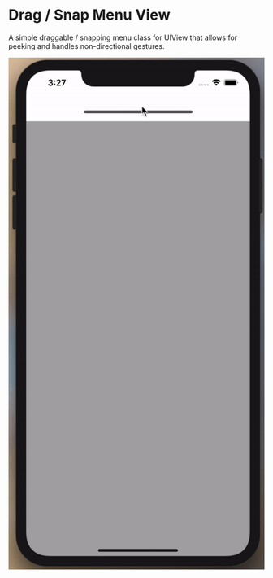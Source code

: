 # Drag / Snap Menu View

A simple draggable / snapping menu class for UIView that allows for peeking and handles non-directional gestures.

![](menugif.gif)
